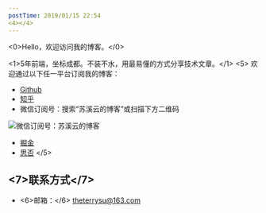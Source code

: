 ```yaml
---
postTime: 2019/01/15 22:54
<4></4>
---
```

<0>Hello，欢迎访问我的博客。</0>

<1>5年前端，坐标成都。不装不水，用最易懂的方式分享技术文章。</1>
<5>
欢迎通过以下任一平台订阅我的博客：
* [Github](https://github.com/Terry-Su/blogs-cn)
* [知乎](https://zhuanlan.zhihu.com/su-xi-yun) 
* 微信订阅号：搜索“苏溪云的博客”或扫描下方二维码

![微信订阅号：苏溪云的博客](https://user-images.githubusercontent.com/23733477/77869172-2459f400-7270-11ea-8a84-d5d63a426c19.png)

* [掘金](https://juejin.im/user/5ba30d54f265da0aec2255ca/posts)
* [思否](https://segmentfault.com/u/terry_su/articles)
</5>

## <7>联系方式</7>
* <6>邮箱：</6> [theterrysu@163.com](theterrysu@163.com)
